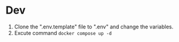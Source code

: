 # Dev

1. Clone the ".env.template" file to ".env" and change the variables.
2. Excute command `docker compose up -d`